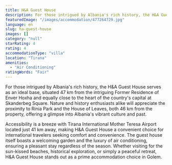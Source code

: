 ```yaml
---
title: H&A Guest House
description: For those intrigued by Albania's rich history, the H&A Guest House serves as an ideal base, situated 47 km from the intriguing Former Residence of Enver Hoxha a
featuredImage: "/images/accommodation/477264729.jpg"
language: en
slug: ha-guest-house
images: []
category: "null"
starRating: 4
rating: 4
accommodationType: "villa"
location: "Tirana"
amenities:
  - "Air Conditioning"
ratingWords: "Fair"
---
```


For those intrigued by Albania's rich history, the H&A Guest House serves as an ideal base, situated 47 km from the intriguing Former Residence of Enver Hoxha and equally close to the heart of the country's capital at Skanderbeg Square. Nature and history enthusiasts alike will appreciate the proximity to Rinia Park and the House of Leaves, both 46 km from the property, offering a glimpse into Albania's vibrant culture and past.

Accessibility is a breeze with Tirana International Mother Teresa Airport located just 41 km away, making H&A Guest House a convenient choice for international travelers seeking comfort and convenience. The guest house itself boasts a welcoming garden and the luxury of air conditioning, ensuring a pleasant stay regardless of the season. Whether visiting for the sun-kissed beaches, historical exploration, or simply a peaceful retreat, H&A Guest House stands out as a prime accommodation choice in Golem.

